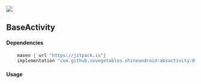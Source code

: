 [![](https://jitpack.io/v/sovegetables/shineandroid.svg)](https://jitpack.io/#sovegetables/shineandroid)

## BaseActivity
#### Dependencies
```gradle
    maven { url "https://jitpack.io"}
    implementation "com.github.sovegetables.shineandroid:absactivity:0.1.3"
```
#### Usage

